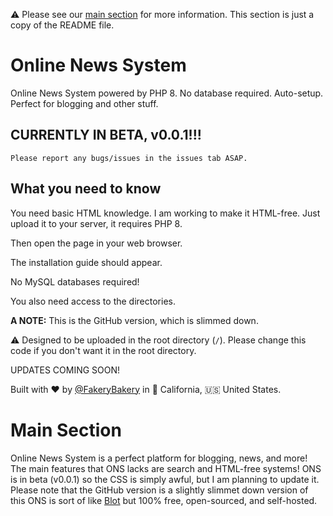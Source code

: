 ⚠️ Please see our <a href="#main">main section</a> for more information. This section is just a copy of the README file.
# Online News System
Online News System powered by PHP 8. No database required. Auto-setup.
Perfect for blogging and other stuff.
## CURRENTLY IN BETA, v0.0.1!!!
    Please report any bugs/issues in the issues tab ASAP.
## What you need to know
You need basic HTML knowledge. I am working to make it HTML-free.
Just upload it to your server, it requires PHP 8.

Then open the page in your web browser.

The installation guide should appear.

No MySQL databases required!

You also need access to the directories.

**A NOTE:** This is the GitHub version, which is slimmed down.

⚠️ Designed to be uploaded in the root directory (`/`). Please change this code if you don't want it in the root directory.


UPDATES COMING SOON!

Built with ❤️ by <a href="https://github.com/fakerybakery">@FakeryBakery</a> in 🐻 California, 🇺🇸 United States.
<a id="main"></a>
# Main Section
Online News System is a perfect platform for blogging, news, and more! The main features that ONS lacks are search and HTML-free systems! ONS is in beta (v0.0.1) so the CSS is simply awful, but I am planning to update it. Please note that the GitHub version is a slightly slimmet down version of this
ONS is sort of like <a href="https://blot.im" target="_blank">Blot</a> but 100% free, open-sourced, and self-hosted.
